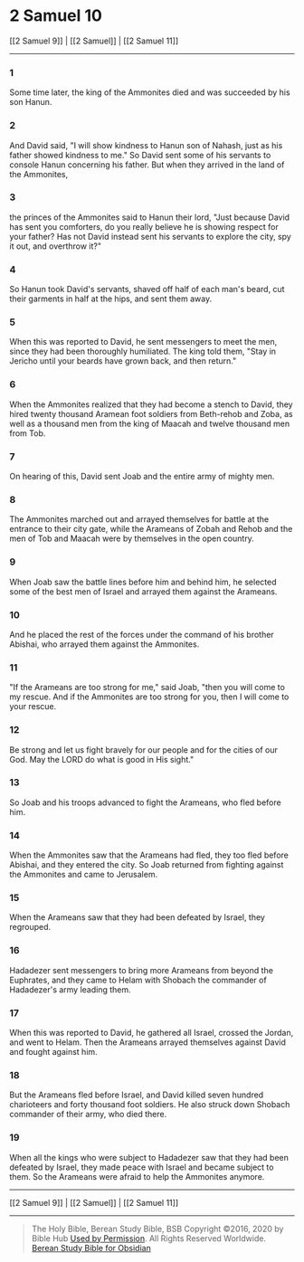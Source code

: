 # 2 Samuel 10

[[2 Samuel 9]] | [[2 Samuel]] | [[2 Samuel 11]]

---

### 1
Some time later, the king of the Ammonites died and was succeeded by his son Hanun.

### 2
And David said, "I will show kindness to Hanun son of Nahash, just as his father showed kindness to me." So David sent some of his servants to console Hanun concerning his father. But when they arrived in the land of the Ammonites,

### 3
the princes of the Ammonites said to Hanun their lord, "Just because David has sent you comforters, do you really believe he is showing respect for your father? Has not David instead sent his servants to explore the city, spy it out, and overthrow it?"

### 4
So Hanun took David's servants, shaved off half of each man's beard, cut their garments in half at the hips, and sent them away.

### 5
When this was reported to David, he sent messengers to meet the men, since they had been thoroughly humiliated. The king told them, "Stay in Jericho until your beards have grown back, and then return."

### 6
When the Ammonites realized that they had become a stench to David, they hired twenty thousand Aramean foot soldiers from Beth-rehob and Zoba, as well as a thousand men from the king of Maacah and twelve thousand men from Tob.

### 7
On hearing of this, David sent Joab and the entire army of mighty men.

### 8
The Ammonites marched out and arrayed themselves for battle at the entrance to their city gate, while the Arameans of Zobah and Rehob and the men of Tob and Maacah were by themselves in the open country.

### 9
When Joab saw the battle lines before him and behind him, he selected some of the best men of Israel and arrayed them against the Arameans.

### 10
And he placed the rest of the forces under the command of his brother Abishai, who arrayed them against the Ammonites.

### 11
"If the Arameans are too strong for me," said Joab, "then you will come to my rescue. And if the Ammonites are too strong for you, then I will come to your rescue.

### 12
Be strong and let us fight bravely for our people and for the cities of our God. May the LORD do what is good in His sight."

### 13
So Joab and his troops advanced to fight the Arameans, who fled before him.

### 14
When the Ammonites saw that the Arameans had fled, they too fled before Abishai, and they entered the city. So Joab returned from fighting against the Ammonites and came to Jerusalem.

### 15
When the Arameans saw that they had been defeated by Israel, they regrouped.

### 16
Hadadezer sent messengers to bring more Arameans from beyond the Euphrates, and they came to Helam with Shobach the commander of Hadadezer's army leading them.

### 17
When this was reported to David, he gathered all Israel, crossed the Jordan, and went to Helam. Then the Arameans arrayed themselves against David and fought against him.

### 18
But the Arameans fled before Israel, and David killed seven hundred charioteers and forty thousand foot soldiers. He also struck down Shobach commander of their army, who died there.

### 19
When all the kings who were subject to Hadadezer saw that they had been defeated by Israel, they made peace with Israel and became subject to them. So the Arameans were afraid to help the Ammonites anymore.

---

[[2 Samuel 9]] | [[2 Samuel]] | [[2 Samuel 11]]

---

> The Holy Bible, Berean Study Bible, BSB
> Copyright &copy;2016, 2020 by Bible Hub
> [Used by Permission](https://berean.bible/terms.htm). All Rights Reserved Worldwide.
> [Berean Study Bible for Obsidian](https://github.com/gapmiss/berean-study-bible-for-obsidian)

